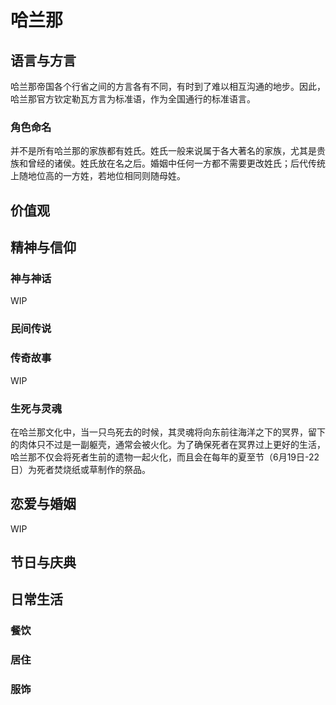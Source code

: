 # 哈兰那

## 语言与方言

哈兰那帝国各个行省之间的方言各有不同，有时到了难以相互沟通的地步。因此，哈兰那官方钦定勒瓦方言为标准语，作为全国通行的标准语言。

### 角色命名

并不是所有哈兰那的家族都有姓氏。姓氏一般来说属于各大著名的家族，尤其是贵族和曾经的诸侯。姓氏放在名之后。婚姻中任何一方都不需要更改姓氏；后代传统上随地位高的一方姓，若地位相同则随母姓。

## 价值观



## 精神与信仰

### 神与神话

WIP

### 民间传说

### 传奇故事

WIP

### 生死与灵魂

在哈兰那文化中，当一只鸟死去的时候，其灵魂将向东前往海洋之下的冥界，留下的肉体只不过是一副躯壳，通常会被火化。为了确保死者在冥界过上更好的生活，哈兰那不仅会将死者生前的遗物一起火化，而且会在每年的夏至节（6月19日-22日）为死者焚烧纸或草制作的祭品。

## 恋爱与婚姻

WIP

## 节日与庆典

## 日常生活

### 餐饮

### 居住

### 服饰

